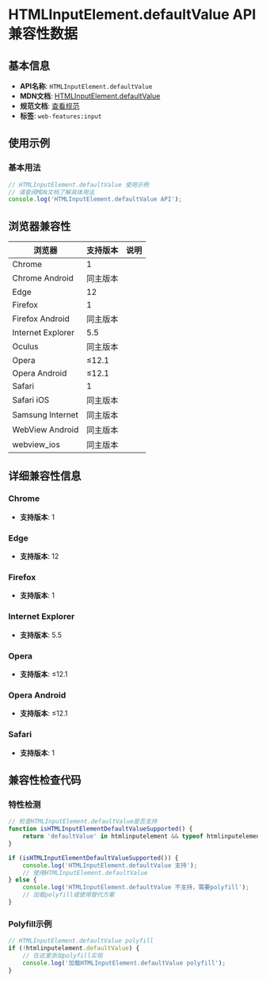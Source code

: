 # HTMLInputElement.defaultValue API 兼容性数据

## 基本信息

- **API名称**: `HTMLInputElement.defaultValue`
- **MDN文档**: [HTMLInputElement.defaultValue](https://developer.mozilla.org/docs/Web/API/HTMLInputElement/defaultValue)
- **规范文档**: [查看规范](https://html.spec.whatwg.org/multipage/input.html#dom-input-defaultvalue)
- **标签**: `web-features:input`

## 使用示例

### 基本用法

```javascript
// HTMLInputElement.defaultValue 使用示例
// 请查阅MDN文档了解具体用法
console.log('HTMLInputElement.defaultValue API');
```

## 浏览器兼容性

| 浏览器 | 支持版本 | 说明 |
|--------|----------|------|
| Chrome | 1 |  |
| Chrome Android | 同主版本 |  |
| Edge | 12 |  |
| Firefox | 1 |  |
| Firefox Android | 同主版本 |  |
| Internet Explorer | 5.5 |  |
| Oculus | 同主版本 |  |
| Opera | ≤12.1 |  |
| Opera Android | ≤12.1 |  |
| Safari | 1 |  |
| Safari iOS | 同主版本 |  |
| Samsung Internet | 同主版本 |  |
| WebView Android | 同主版本 |  |
| webview_ios | 同主版本 |  |

## 详细兼容性信息

### Chrome

- **支持版本**: 1

### Edge

- **支持版本**: 12

### Firefox

- **支持版本**: 1

### Internet Explorer

- **支持版本**: 5.5

### Opera

- **支持版本**: ≤12.1

### Opera Android

- **支持版本**: ≤12.1

### Safari

- **支持版本**: 1

## 兼容性检查代码

### 特性检测

```javascript
// 检查HTMLInputElement.defaultValue是否支持
function isHTMLInputElementDefaultValueSupported() {
    return 'defaultValue' in htmlinputelement && typeof htmlinputelement.defaultValue === 'function';
}

if (isHTMLInputElementDefaultValueSupported()) {
    console.log('HTMLInputElement.defaultValue 支持');
    // 使用HTMLInputElement.defaultValue
} else {
    console.log('HTMLInputElement.defaultValue 不支持，需要polyfill');
    // 加载polyfill或使用替代方案
}
```

### Polyfill示例

```javascript
// HTMLInputElement.defaultValue polyfill
if (!htmlinputelement.defaultValue) {
    // 在这里添加polyfill实现
    console.log('加载HTMLInputElement.defaultValue polyfill');
}
```

